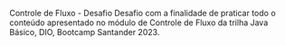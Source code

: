 Controle de Fluxo - Desafio
Desafio com a finalidade de praticar todo o conteúdo apresentado no módulo de Controle de Fluxo da trilha Java Básico, DIO, Bootcamp Santander 2023.
